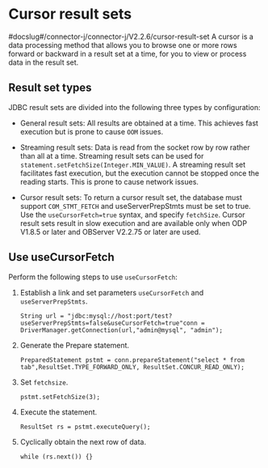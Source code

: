 Cursor result sets 
=======================================
#docslug#/connector-j/connector-j/V2.2.6/cursor-result-set
A cursor is a data processing method that allows you to browse one or more rows forward or backward in a result set at a time, for you to view or process data in the result set. 

Result set types 
----------------------------------

JDBC result sets are divided into the following three types by configuration:

* General result sets: All results are obtained at a time. This achieves fast execution but is prone to cause `OOM` issues.

  

* Streaming result sets: Data is read from the socket row by row rather than all at a time. Streaming result sets can be used for `statement.setFetchSize(Integer.MIN_VALUE)`. A streaming result set facilitates fast execution, but the execution cannot be stopped once the reading starts. This is prone to cause network issues.

  

* Cursor result sets: To return a cursor result set, the database must support `COM_STMT_FETCH` and useServerPrepStmts must be set to true. Use the `useCursorFetch=true` syntax, and specify `fetchSize`. Cursor result sets result in slow execution and are available only when ODP V1.8.5 or later and OBServer V2.2.75 or later are used.

  




Use useCursorFetch 
------------------------------------

Perform the following steps to use `useCursorFetch`:

1. Establish a link and set parameters `useCursorFetch` and `useServerPrepStmts`. 

   ```unknow
   String url = "jdbc:mysql://host:port/test?useServerPrepStmts=false&useCursorFetch=true"conn = DriverManager.getConnection(url,"admin@mysql", "admin");
   ```

   




<!-- -->

2. Generate the Prepare statement. 

   ```unknow
   PreparedStatement pstmt = conn.prepareStatement("select * from tab",ResultSet.TYPE_FORWARD_ONLY, ResultSet.CONCUR_READ_ONLY);
   ```

   




<!-- -->

3. Set `fetchsize`. 

   ```unknow
   pstmt.setFetchSize(3);
   ```

   




<!-- -->

4. Execute the statement. 

   ```unknow
   ResultSet rs = pstmt.executeQuery();
   ```

   




<!-- -->

5. Cyclically obtain the next row of data. 

   ```unknow
   while (rs.next()) {}
   ```

   



